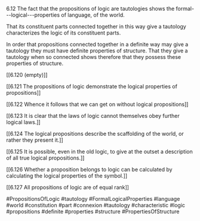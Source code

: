 6.12 The fact that the propositions of logic are tautologies shows the formal---logical---properties of language, of the world.

That its constituent parts connected together in this way give a tautology characterizes the logic of its constituent parts.

In order that propositions connected together in a definite way may give a tautology they must have definite properties of structure. That they give a tautology when so connected shows therefore that they possess these properties of structure.

[[6.120 (empty)]]

[[6.121 The propositions of logic demonstrate the logical properties of propositions]]

[[6.122 Whence it follows that we can get on without logical propositions]]

[[6.123 It is clear that the laws of logic cannot themselves obey further logical laws.]]

[[6.124 The logical propositions describe the scaffolding of the world, or rather they present it.]]

[[6.125 It is possible, even in the old logic, to give at the outset a description of all true logical propositions.]]

[[6.126 Whether a proposition belongs to logic can be calculated by calculating the logical properties of the symbol.]]

[[6.127 All propositions of logic are of equal rank]]

#PropositionsOfLogic #tautology #FormalLogicalProperties #language #world #constitution #part #connexion #tautology #characteristic #logic #propositions #definite #properties #structure #PropertiesOfStructure